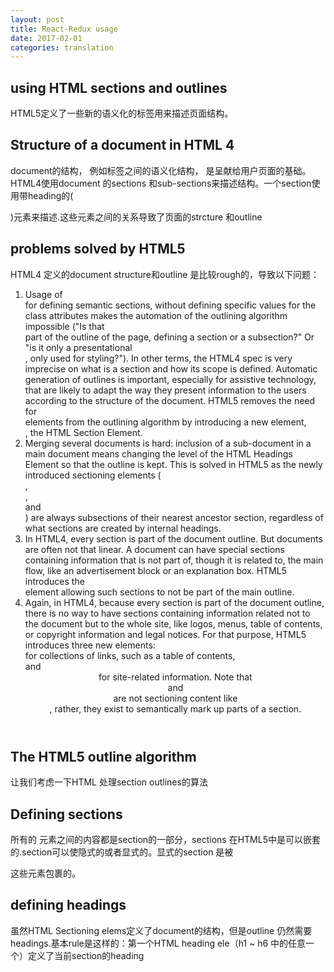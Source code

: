 ```yaml
---
layout: post
title: React-Redux usage 
date: 2017-02-01
categories: translation
---
```


## using HTML sections and outlines

HTML5定义了一些新的语义化的标签用来描述页面结构。
## Structure of a document in HTML 4
document的结构， 例如<body>标签之间的语义化结构， 是呈献给用户页面的基础。HTML4使用document 的sections 和sub-sections来描述结构。一个section使用带heading的(<div>)元素来描述.这些元素之间的关系导致了页面的strcture 和outline
## problems solved by HTML5

HTML4 定义的document structure和outline 是比较rough的，导致以下问题：

1. Usage of <div> for defining semantic sections, without defining specific values for the class attributes makes the automation of the outlining algorithm impossible ("Is that <div> part of the outline of the page, defining a section or a subsection?" Or "is it only a presentational <div>, only used for styling?"). In other terms, the HTML4 spec is very imprecise on what is a section and how its scope is defined. Automatic generation of outlines is important, especially for assistive technology, that are likely to adapt the way they present information to the users according to the structure of the document. HTML5 removes the need for <div> elements from the outlining algorithm by introducing a new element, <section>, the HTML Section Element.
2. Merging several documents is hard: inclusion of a sub-document in a main document means changing the level of the HTML Headings Element so that the outline is kept. This is solved in HTML5 as the newly introduced sectioning elements (<article>, <section>, <nav> and <aside>) are always subsections of their nearest ancestor section, regardless of what sections are created by internal headings.
3. In HTML4, every section is part of the document outline. But documents are often not that linear. A document can have special sections containing information that is not part of, though it is related to, the main flow, like an advertisement block or an explanation box. HTML5 introduces the <aside> element allowing such sections to not be part of the main outline.
4. Again, in HTML4, because every section is part of the document outline, there is no way to have sections containing information related not to the document but to the whole site, like logos, menus, table of contents, or copyright information and legal notices. For that purpose, HTML5 introduces three new elements: <nav> for collections of links, such as a table of contents, <footer> and <header> for site-related information. Note that <header> and <footer> are not sectioning content like <section>, rather, they exist to semantically mark up parts of a section.

## The HTML5 outline algorithm

让我们考虑一下HTML 处理section outlines的算法
## Defining sections
所有的<body> 元素之间的内容都是section的一部分，sections 在HTML5中是可以嵌套的.section可以使隐式的或者显式的。显式的section 是被<body> <section> <article> <aside> <nav> 这些元素包裹的。

## defining headings

虽然HTML Sectioning elems定义了document的结构，但是outline 仍然需要headings.基本rule是这样的：第一个HTML heading ele（h1 ~ h6 中的任意一个）定义了当前section的heading
 
